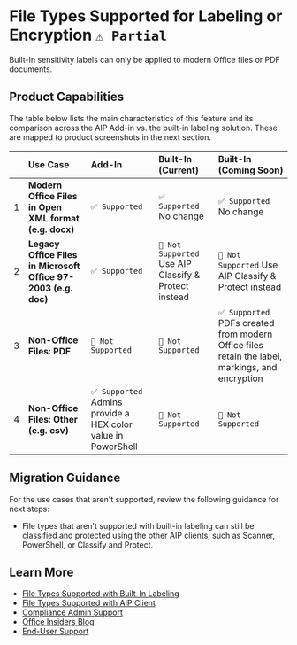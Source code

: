 # File Types Supported for Labeling or Encryption `⚠️ Partial`

Built-In sensitivity labels can only be applied to modern Office files or PDF documents.

## Product Capabilities
The table below lists the main characteristics of this feature and its comparison across the AIP Add-in vs. the built-in labeling solution. These are mapped to product screenshots in the next section. 

|  | Use Case             | Add-In| Built-In (Current) | Built-In (Coming Soon)|
| :----                   | :---- | :---- | :---- | :---- |
| 1 | **Modern Office Files in Open XML format (e.g. docx)**   | `✅ Supported`  | `✅ Supported` No change | `✅ Supported` No change  |
| 2 | **Legacy Office Files in Microsoft Office 97-2003 (e.g. doc)**   | `✅ Supported` |  `🚫 Not Supported` Use AIP Classify & Protect instead | `🚫 Not Supported` Use AIP Classify & Protect instead |
| 3 | **Non-Office Files: PDF**             | `🚫 Not Supported` |  `🚫 Not Supported` | `✅ Supported` PDFs created from modern Office files retain the label, markings, and encryption |
| 4 | **Non-Office Files: Other (e.g. csv)** | `✅ Supported` Admins provide a HEX color value in PowerShell |  `🚫 Not Supported` | `🚫 Not Supported` |

## Migration Guidance
For the use cases that aren't supported, review the following guidance for next steps:
- File types that aren't supported with built-in labeling can still be classified and protected using the other AIP clients, such as Scanner, PowerShell, or Classify and Protect.

## Learn More
- [File Types Supported with Built-In Labeling](https://learn.microsoft.com/en-us/microsoft-365/compliance/sensitivity-labels-office-apps?view=o365-worldwide#office-file-types-supported)
- [File Types Supported with AIP Client](https://learn.microsoft.com/en-us/azure/information-protection/rms-client/clientv2-admin-guide-file-types)
- [Compliance Admin Support](https://learn.microsoft.com/en-us/microsoft-365/compliance/sensitivity-labels-office-apps?view=o365-worldwide#pdf-support)
- [Office Insiders Blog](https://insider.office.com/en-us/blog/apply-sensitivity-labels-to-pdfs-created-with-office-apps)
- [End-User Support](https://support.microsoft.com/en-gb/topic/create-protected-pdfs-from-office-files-aba7e367-e482-49e7-b746-a385e48d01e4)
